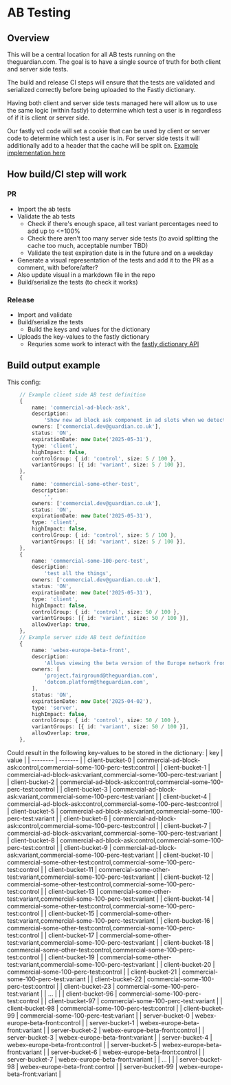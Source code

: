 # AB Testing

## Overview

This will be a central location for all AB tests running on the theguardian.com. The goal is to have a single source of truth for both client and server side tests.

The build and release CI steps will ensure that the tests are validated and serialized correctly before being uploaded to the Fastly dictionary.

Having both client and server side tests managed here will allow us to use the same logic (within fastly) to determine which test a user is in regardless of if it is client or server side.

Our fastly vcl code will set a cookie that can be used by client or server code to determine which test a user is in. For server side tests it will additionally add to a header that the cache will be split on. [Example implementation here](https://fiddle.fastly.dev/fiddle/96e30123)

## How build/CI step will work

### PR

-   Import the ab tests
-   Validate the ab tests
    -   Check if there's enough space, all test variant percentages need to add up to <=100%
    -   Check there aren't too many server side tests (to avoid splitting the cache too much, acceptable number TBD)
    -   Validate the test expiration date is in the future and on a weekday
-   Generate a visual representation of the tests and add it to the PR as a comment, with before/after?
-   Also update visual in a markdown file in the repo
-   Build/serialize the tests (to check it works)

### Release

-   Import and validate
-   Build/serialize the tests
    -   Build the keys and values for the dictionary
-   Uploads the key-values to the fastly dictionary
    -   Requries some work to interact with the [fastly dictionary API](https://www.fastly.com/documentation/reference/api/dictionaries/dictionary-item/)

## Build output example

This config:

```ts
	// Example client side AB test definition
	{
		name: 'commercial-ad-block-ask',
		description:
			'Show new ad block ask component in ad slots when we detect ad blocker usage',
		owners: ['commercial.dev@guardian.co.uk'],
		status: 'ON',
		expirationDate: new Date('2025-05-31'),
		type: 'client',
		highImpact: false,
		controlGroup: { id: 'control', size: 5 / 100 },
		variantGroups: [{ id: 'variant', size: 5 / 100 }],
	},
	{
		name: 'commercial-some-other-test',
		description:
			'',
		owners: ['commercial.dev@guardian.co.uk'],
		status: 'ON',
		expirationDate: new Date('2025-05-31'),
		type: 'client',
		highImpact: false,
		controlGroup: { id: 'control', size: 5 / 100 },
		variantGroups: [{ id: 'variant', size: 5 / 100 }],
	},
	{
		name: 'commercial-some-100-perc-test',
		description:
			'test all the things',
		owners: ['commercial.dev@guardian.co.uk'],
		status: 'ON',
		expirationDate: new Date('2025-05-31'),
		type: 'client',
		highImpact: false,
		controlGroup: { id: 'control', size: 50 / 100 },
		variantGroups: [{ id: 'variant', size: 50 / 100 }],
		allowOverlap: true,
	},
	// Example server side AB test definition
	{
		name: 'webex-europe-beta-front',
		description:
			'Allows viewing the beta version of the Europe network front',
		owners: [
			'project.fairground@theguardian.com',
			'dotcom.platform@theguardian.com',
		],
		status: 'ON',
		expirationDate: new Date('2025-04-02'),
		type: 'server',
		highImpact: false,
		controlGroup: { id: 'control', size: 50 / 100 },
		variantGroups: [{ id: 'variant', size: 50 / 100 }],
		allowOverlap: true,
	},
```

Could result in the following key-values to be stored in the dictionary:
| key | value |
| -------- | ------- |
| client-bucket-0 | commercial-ad-block-ask:control,commercial-some-100-perc-test:control |
| client-bucket-1 | commercial-ad-block-ask:variant,commercial-some-100-perc-test:variant |
| client-bucket-2 | commercial-ad-block-ask:control,commercial-some-100-perc-test:control |
| client-bucket-3 | commercial-ad-block-ask:variant,commercial-some-100-perc-test:variant |
| client-bucket-4 | commercial-ad-block-ask:control,commercial-some-100-perc-test:control |
| client-bucket-5 | commercial-ad-block-ask:variant,commercial-some-100-perc-test:variant |
| client-bucket-6 | commercial-ad-block-ask:control,commercial-some-100-perc-test:control |
| client-bucket-7 | commercial-ad-block-ask:variant,commercial-some-100-perc-test:variant |
| client-bucket-8 | commercial-ad-block-ask:control,commercial-some-100-perc-test:control |
| client-bucket-9 | commercial-ad-block-ask:variant,commercial-some-100-perc-test:variant |
| client-bucket-10 | commercial-some-other-test:control,commercial-some-100-perc-test:control |
| client-bucket-11 | commercial-some-other-test:variant,commercial-some-100-perc-test:variant |
| client-bucket-12 | commercial-some-other-test:control,commercial-some-100-perc-test:control |
| client-bucket-13 | commercial-some-other-test:variant,commercial-some-100-perc-test:variant |
| client-bucket-14 | commercial-some-other-test:control,commercial-some-100-perc-test:control |
| client-bucket-15 | commercial-some-other-test:variant,commercial-some-100-perc-test:variant |
| client-bucket-16 | commercial-some-other-test:control,commercial-some-100-perc-test:control |
| client-bucket-17 | commercial-some-other-test:variant,commercial-some-100-perc-test:variant |
| client-bucket-18 | commercial-some-other-test:control,commercial-some-100-perc-test:control |
| client-bucket-19 | commercial-some-other-test:variant,commercial-some-100-perc-test:variant |
| client-bucket-20 | commercial-some-100-perc-test:control |
| client-bucket-21 | commercial-some-100-perc-test:variant |
| client-bucket-22 | commercial-some-100-perc-test:control |
| client-bucket-23 | commercial-some-100-perc-test:variant |
| ... | |
| client-bucket-96 | commercial-some-100-perc-test:control |
| client-bucket-97 | commercial-some-100-perc-test:variant |
| client-bucket-98 | commercial-some-100-perc-test:control |
| client-bucket-99 | commercial-some-100-perc-test:variant |
| server-bucket-0 | webex-europe-beta-front:control |
| server-bucket-1 | webex-europe-beta-front:variant |
| server-bucket-2 | webex-europe-beta-front:control |
| server-bucket-3 | webex-europe-beta-front:variant |
| server-bucket-4 | webex-europe-beta-front:control |
| server-bucket-5 | webex-europe-beta-front:variant |
| server-bucket-6 | webex-europe-beta-front:control |
| server-bucket-7 | webex-europe-beta-front:variant |
| ... | |
| server-bucket-98 | webex-europe-beta-front:control |
| server-bucket-99 | webex-europe-beta-front:variant |
